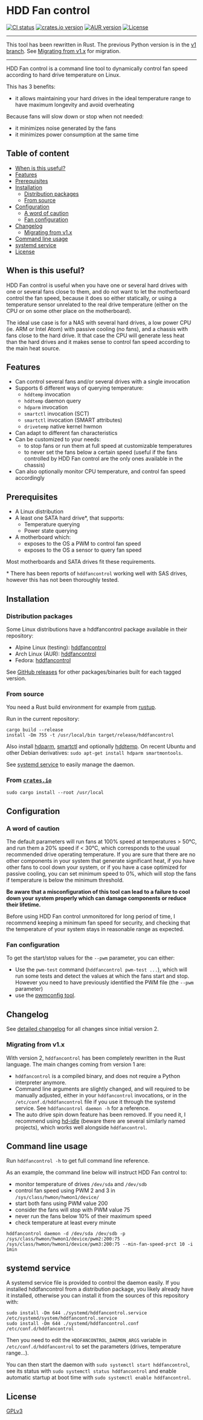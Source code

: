 # HDD Fan control

[![CI status](https://img.shields.io/github/actions/workflow/status/desbma/hddfancontrol/ci.yml)](https://github.com/desbma/hddfancontrol/actions)
[![crates.io version](https://img.shields.io/crates/v/hddfancontrol)](https://crates.io/crates/hddfancontrol)
[![AUR version](https://img.shields.io/aur/version/hddfancontrol.svg?style=flat)](https://aur.archlinux.org/packages/hddfancontrol/)
[![License](https://img.shields.io/github/license/desbma/hddfancontrol.svg?style=flat)](https://github.com/desbma/hddfancontrol/blob/master/LICENSE)

---

This tool has been rewritten in Rust. The previous Python version is in the [v1 branch](https://github.com/desbma/hddfancontrol/tree/v1). See [Migrating from v1.x](#migrating-from-v1x) for migration.

---

HDD Fan control is a command line tool to dynamically control fan speed according to hard drive temperature on Linux.

This has 3 benefits:

- it allows maintaining your hard drives in the ideal temperature range to have maximum longevity and avoid overheating

Because fans will slow down or stop when not needed:

- it minimizes noise generated by the fans
- it minimizes power consumption at the same time

## Table of content

- [When is this useful?](#when-is-this-useful)
- [Features](#features)
- [Prerequisites](#prerequisites)
- [Installation](#installation)
  - [Distribution packages](#distribution-packages)
  - [From source](#from-source)
- [Configuration](#configuration)
  - [A word of caution](#a-word-of-caution)
  - [Fan configuration](#fan-configuration)
- [Changelog](#changelog)
  - [Migrating from v1.x](#migrating-from-v1x)
- [Command line usage](#command-line-usage)
- [systemd service](#systemd-service)
- [License](#license)

## When is this useful?

HDD Fan control is useful when you have one or several hard drives with one or several fans close to them, and do not want to let the motherboard control the fan speed, because it does so either statically, or using a temperature sensor unrelated to the real drive temperature (either on the CPU or on some other place on the motherboard).

The ideal use case is for a NAS with several hard drives, a low power CPU (ie. ARM or Intel Atom) with passive cooling (no fans), and a chassis with fans close to the hard drive. It that case the CPU will generate less heat than the hard drives and it makes sense to control fan speed according to the main heat source.

## Features

- Can control several fans and/or several drives with a single invocation
- Supports 6 different ways of querying temperature:
  - `hddtemp` invocation
  - `hddtemp` daemon query
  - `hdparm` invocation
  - `smartctl` invocation (SCT)
  - `smartctl` invocation (SMART attributes)
  - `drivetemp` native kernel hwmon
- Can adapt to different fan characteristics
- Can be customized to your needs:
  - to stop fans or run them at full speed at customizable temperatures
  - to never set the fans below a certain speed (useful if the fans controlled by HDD Fan control are the only ones available in the chassis)
- Can also optionally monitor CPU temperature, and control fan speed accordingly

## Prerequisites

- A Linux distribution
- A least one SATA hard drive\*, that supports:
  - Temperature querying
  - Power state querying
- A motherboard which:
  - exposes to the OS a PWM to control fan speed
  - exposes to the OS a sensor to query fan speed

Most motherboards and SATA drives fit these requirements.

\* There has been reports of `hddfancontrol` working well with SAS drives, however this has not been thoroughly tested.

## Installation

### Distribution packages

Some Linux distributions have a hddfancontrol package available in their repository:

- Alpine Linux (testing): [hddfancontrol](https://pkgs.alpinelinux.org/package/edge/testing/x86_64/hddfancontrol)
- Arch Linux (AUR): [hddfancontrol](https://aur.archlinux.org/packages/hddfancontrol/)
- Fedora: [hddfancontrol](https://packages.fedoraproject.org/pkgs/hddfancontrol/hddfancontrol/)

See [GitHub releases](https://github.com/desbma/hddfancontrol/releases) for other packages/binaries built for each tagged version.

### From source

You need a Rust build environment for example from [rustup](https://rustup.rs/).

Run in the current repository:

```
cargo build --release
install -Dm 755 -t /usr/local/bin target/release/hddfancontrol
```

Also install [hdparm](http://sourceforge.net/projects/hdparm/), [smartctl](https://www.smartmontools.org/) and optionally [hddtemp](http://www.guzu.net/linux/hddtemp.php).
On recent Ubuntu and other Debian derivatives: `sudo apt-get install hdparm smartmontools`.

See [systemd service](#systemd-service) to easily manage the daemon.

### From [`crates.io`](https://crates.io/)

```
sudo cargo install --root /usr/local
```

## Configuration

### A word of caution

The default parameters will run fans at 100% speed at temperatures > 50°C, and run them a 20% speed if < 30°C, which corresponds to the usual recommended drive operating temperature. If you are sure that there are no other components in your system that generate significant heat, if you have other fans to cool down your system, or if you have a case optimized for passive cooling, you can set minimum speed to 0%, which will stop the fans if temperature is below the minimum threshold.

**Be aware that a misconfiguration of this tool can lead to a failure to cool down your system properly which can damage components or reduce their lifetime.**

Before using HDD Fan control unmonitored for long period of time, I recommend keeping a minimum fan speed for security, and checking that the temperature of your system stays in reasonable range as expected.

### Fan configuration

To get the start/stop values for the `--pwm` parameter, you can either:

- Use the `pwm-test` command (`hddfancontrol pwm-test ...`), which will run some tests and detect the values at which the fans start and stop. However you need to have previously identified the PWM file (the `--pwm` parameter)
- use the [pwmconfig tool](http://www.lm-sensors.org/wiki/man/pwmconfig).

## Changelog

See [detailed changelog](./CHANGELOG.md) for all changes since initial version 2.

### Migrating from v1.x

With version 2, `hddfancontrol` has been completely rewritten in the Rust language. The main changes coming from version 1 are:

- `hddfancontrol` is a compiled binary, and does not require a Python interpreter anymore.
- Command line arguments are slightly changed, and will required to be manually adjusted, either in your `hddfancontrol` invocations, or in the `/etc/conf.d/hddfancontrol` file if you use it through the systemd service. See `hddfancontrol daemon -h` for a reference.
- The auto drive spin down feature has been removed. If you need it, I recommend using [hd-idle](https://github.com/adelolmo/hd-idle) (beware there are several similarly named projects), which works well alongside `hddfancontrol`.

## Command line usage

Run `hddfancontrol -h` to get full command line reference.

As an example, the command line below will instruct HDD Fan control to:

- monitor temperature of drives `/dev/sda` and `/dev/sdb`
- control fan speed using PWM 2 and 3 in `/sys/class/hwmon/hwmon1/device/`
- start both fans using PWM value 200
- consider the fans will stop with PWM value 75
- never run the fans below 10% of their maximum speed
- check temperature at least every minute

`hddfancontrol daemon -d /dev/sda /dev/sdb -p /sys/class/hwmon/hwmon1/device/pwm2:200:75 /sys/class/hwmon/hwmon1/device/pwm3:200:75 --min-fan-speed-prct 10 -i 1min`

## systemd service

A systemd service file is provided to control the daemon easily.
If you installed hddfancontrol from a distribution package, you likely already have it installed, otherwise you can install it from the sources of this repository with:

```
sudo install -Dm 644 ./systemd/hddfancontrol.service /etc/systemd/system/hddfancontrol.service
sudo install -Dm 644 ./systemd/hddfancontrol.conf /etc/conf.d/hddfancontrol
```

Then you need to edit the `HDDFANCONTROL_DAEMON_ARGS` variable in `/etc/conf.d/hddfancontrol` to set the parameters (drives, temperature range...).

You can then start the daemon with `sudo systemctl start hddfancontrol`, see its status with `sudo systemctl status hddfancontrol` and enable automatic startup at boot time with `sudo systemctl enable hddfancontrol`.

## License

[GPLv3](https://www.gnu.org/licenses/gpl-3.0-standalone.html)
